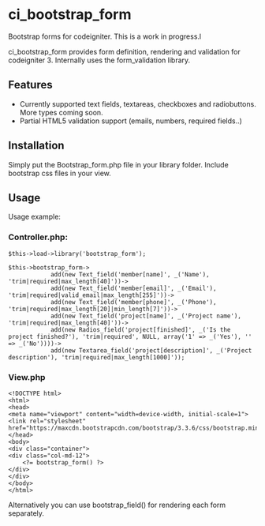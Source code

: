 # ci_bootstrap_form
Bootstrap forms for codeigniter. This is a work in progress.l

ci_bootstrap_form provides form definition, rendering and validation for codeigniter 3. Internally uses the form_validation library.

## Features

- Currently supported text fields, textareas, checkboxes and radiobuttons. More types coming soon.
- Partial HTML5 validation support (emails, numbers, required fields..)

## Installation

Simply put the Bootstrap_form.php file in your library folder. Include bootstrap css files in your view.

## Usage

Usage example:

### Controller.php:
```
$this->load->library('bootstrap_form');

$this->bootstrap_form->
			add(new Text_field('member[name]', _('Name'), 'trim|required|max_length[40]'))->
			add(new Text_field('member[email]', _('Email'), 'trim|required|valid_email|max_length[255]'))->
			add(new Text_field('member[phone]', _('Phone'), 'trim|required|max_length[20]|min_length[7]'))->
			add(new Text_field('project[name]', _('Project name'), 'trim|required|max_length[40]'))->
			add(new Radios_field('project[finished]', _('Is the project finished?'), 'trim|required', NULL, array('1' => _('Yes'), '' => _('No'))))->
			add(new Textarea_field('project[description]', _('Project description'), 'trim|required|max_length[1000]'));
```

### View.php
```
<!DOCTYPE html>
<html>
<head>
<meta name="viewport" content="width=device-width, initial-scale=1">
<link rel="stylesheet" href="https://maxcdn.bootstrapcdn.com/bootstrap/3.3.6/css/bootstrap.min.css">
</head>
<body>
<div class="container">
<div class="col-md-12">
	<?= bootstrap_form() ?>
</div>
</div>
</body>
</html>
```
Alternatively you can use bootstrap_field() for rendering each form separately.
